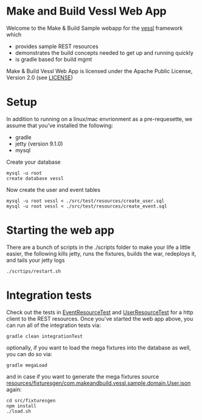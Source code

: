 # Make and Build Vessl Web App

Welcome to the Make & Build Sample webapp for the [vessl](https://github.com/makeandbuild/vessl) framework which
* provides sample REST resources
* demonstrates the build concepts needed to get up and running quickly
* is gradle based for build mgmt

Make & Build Vessl Web App is licensed under the Apache Public License, Version 2.0 (see [LICENSE](./LICENSE))

# Setup

In addition to running on a linux/mac envrionment as a pre-requesette, we assume that you've installed the following:
* gradle
* jetty (version 9.1.0)
* mysql

Create your database

    mysql -u root
    create database vessl

Now create the user and event tables

    mysql -u root vessl < ./src/test/resources/create_user.sql
    mysql -u root vessl < ./src/test/resources/create_event.sql

# Starting the web app

There are a bunch of scripts in the ./scripts folder to make your life a little easier, the following kills jetty, runs the fixtures, builds the war, redeploys it, and tails your jetty logs

    ./scrtips/restart.sh

# Integration tests

Check out the tests in [EventResourceTest](./src/test/java/com/makeandbuild/vessl/sample/rest/EventResourceTest.java) and [UserResourceTest](./src/test/java/com/makeandbuild/vessl/sample/rest/UserResourceTest.java) for a http client to the REST resources.  Once you've started the web app above, you can run all of the integration tests via:

    gradle clean integrationTest

optionally, if you want to load the mega fixtures into the database as well, you can do so via:

    gradle megaLoad

and in case if you want to generate the mega fixtures source [resources/fixturesgen/com.makeandbuild.vessl.sample.domain.User.json](https://github.com/makeandbuild/vessl-webapp/blob/master/src/test/resources/fixturesgen/com.makeandbuild.vessl.sample.domain.User.json) again:

    cd src/fixturesgen
    npm install
    ./load.sh

























